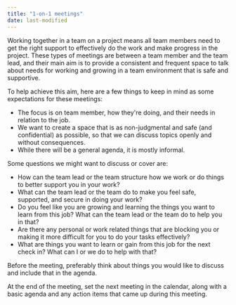 ```yaml
---
title: "1-on-1 meetings"
date: last-modified
---
```


Working together in a team on a project means all team members need to
get the right support to effectively do the work and make progress in
the project. These types of meetings are between a team member and the
team lead, and their main aim is to provide a consistent and frequent
space to talk about needs for working and growing in a team environment
that is safe and supportive.

To help achieve this aim, here are a few things to keep in mind as some
expectations for these meetings:

-   The focus is on team member, how they're doing, and their needs in
    relation to the job.
-   We want to create a space that is as non-judgmental and safe (and
    confidential) as possible, so that we can discuss topics openly and
    without consequences.
-   While there will be a general agenda, it is mostly informal.

Some questions we might want to discuss or cover are:

-   How can the team lead or the team structure how we work or do things
    to better support you in your work?
-   What can the team lead or the team do to make you feel safe,
    supported, and secure in doing your work?
-   Do you feel like you are growing and learning the things you want to
    learn from this job? What can the team lead or the team do to help
    you in that?
-   Are there any personal or work related things that are blocking you
    or making it more difficult for you to do your tasks effectively?
-   What are things you want to learn or gain from this job for the next
    check in? What can I or we do to help with that?

Before the meeting, preferably think about things you would like to
discuss and include that in the agenda.

At the end of the meeting, set the next meeting in the calendar, along
with a basic agenda and any action items that came up during this
meeting.
